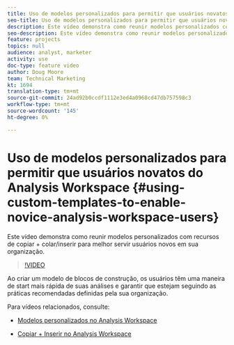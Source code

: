 ```yaml
---
title: Uso de modelos personalizados para permitir que usuários novatos do Analysis Workspace
seo-title: Uso de modelos personalizados para permitir que usuários novatos do Analysis Workspace
description: Este vídeo demonstra como reunir modelos personalizados com recursos de copiar + colar/inserir para melhor servir usuários novos em sua organização.
seo-description: Este vídeo demonstra como reunir modelos personalizados com recursos de copiar + colar/inserir para melhor servir usuários novos em sua organização.
feature: projects
topics: null
audience: analyst, marketer
activity: use
doc-type: feature video
author: Doug Moore
team: Technical Marketing
kt: 1694
translation-type: tm+mt
source-git-commit: 24ad92b0ccdf1112e3ed4a0968cd47db757598c3
workflow-type: tm+mt
source-wordcount: '145'
ht-degree: 0%

---
```



# Uso de modelos personalizados para permitir que usuários novatos do Analysis Workspace {#using-custom-templates-to-enable-novice-analysis-workspace-users}

Este vídeo demonstra como reunir modelos personalizados com recursos de copiar + colar/inserir para melhor servir usuários novos em sua organização.

>[!VIDEO](https://video.tv.adobe.com/v/23234/?quality=12)

Ao criar um modelo de blocos de construção, os usuários têm uma maneira de start mais rápida de suas análises e garantir que estejam seguindo as práticas recomendadas definidas pela sua organização.

Para vídeos relacionados, consulte:

* [Modelos personalizados no Analysis Workspace](https://helpx.adobe.com/analytics/kt/using/create-manage-custom-templates-analysis-workspace-feature-video-use.html)

* [Copiar + Inserir no Analysis Workspace](https://helpx.adobe.com/analytics/kt/using/copy-insert-analysis-workspace-feature-video-use.html)